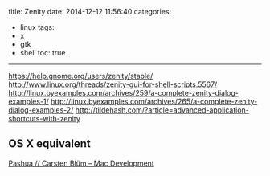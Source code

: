 title: Zenity
date: 2014-12-12 11:56:40
categories:
- linux
tags:
- x
- gtk
- shell
toc: true
---

https://help.gnome.org/users/zenity/stable/
http://www.linux.org/threads/zenity-gui-for-shell-scripts.5567/
http://linux.byexamples.com/archives/259/a-complete-zenity-dialog-examples-1/
http://linux.byexamples.com/archives/265/a-complete-zenity-dialog-examples-2/
http://tildehash.com/?article=advanced-application-shortcuts-with-zenity

## OS X equivalent 

[Pashua // Carsten Blüm – Mac Development](http://www.bluem.net/en/mac/pashua/)
